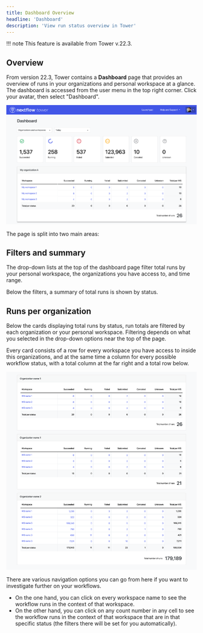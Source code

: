 ```yaml
---
title: Dashboard Overview
headline: 'Dashboard'
description: 'View run status overview in Tower'
---
```


!!! note 
    This feature is available from Tower v.22.3.

## Overview

From version 22.3, Tower contains a **Dashboard** page that provides an overview of runs in your organizations and personal workspace at a glance. The dashboard is accessed from the user menu in the top right corner. Click your avatar, then select "Dashboard".

![](_images/dashboard_hero.png)

The page is split into two main areas:

## Filters and summary

The drop-down lists at the top of the dashboard page filter total runs by your personal workspace, the organizations you have access to, and time range.

Below the filters, a summary of total runs is shown by status.

## Runs per organization

Below the cards displaying total runs by status, run totals are filtered by each organization or your personal workspace. Filtering depends on what you selected in the drop-down options near the top of the page. 

Every card consists of a row for every workspace you have access to inside this organizations, and at the same time a column for every possible workflow status, with a total column at the far right and a total row below.

![](_images/dashboard_orgs.png)

There are various navigation options you can go from here if you want to investigate further on your workflows.

 - On the one hand, you can click on every workspace name to see the workflow runs in the context of that workspace.
 - On the other hand, you can click on any count number in any cell to see the workflow runs in the context of that workspace that are in that specific status (the filters there will be set for you automatically).

